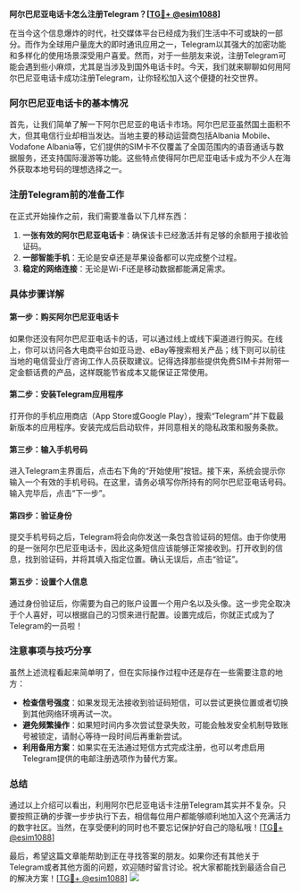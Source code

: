**阿尔巴尼亚电话卡怎么注册Telegram？[[TG💪+ @esim1088](https://t.me/s/esim1088)]**

在当今这个信息爆炸的时代，社交媒体平台已经成为我们生活中不可或缺的一部分。而作为全球用户量庞大的即时通讯应用之一，Telegram以其强大的加密功能和多样化的使用场景深受用户喜爱。然而，对于一些朋友来说，注册Telegram可能会遇到些小麻烦，尤其是当涉及到国外电话卡时。今天，我们就来聊聊如何用阿尔巴尼亚电话卡成功注册Telegram，让你轻松加入这个便捷的社交世界。

### 阿尔巴尼亚电话卡的基本情况

首先，让我们简单了解一下阿尔巴尼亚的电话卡市场。阿尔巴尼亚虽然国土面积不大，但其电信行业却相当发达。当地主要的移动运营商包括Albania Mobile、Vodafone Albania等，它们提供的SIM卡不仅覆盖了全国范围内的语音通话与数据服务，还支持国际漫游等功能。这些特点使得阿尔巴尼亚电话卡成为不少人在海外获取本地号码的理想选择之一。

### 注册Telegram前的准备工作

在正式开始操作之前，我们需要准备以下几样东西：
1. **一张有效的阿尔巴尼亚电话卡**：确保该卡已经激活并有足够的余额用于接收验证码。
2. **一部智能手机**：无论是安卓还是苹果设备都可以完成整个过程。
3. **稳定的网络连接**：无论是Wi-Fi还是移动数据都能满足需求。

### 具体步骤详解

#### 第一步：购买阿尔巴尼亚电话卡
如果你还没有阿尔巴尼亚电话卡的话，可以通过线上或线下渠道进行购买。在线上，你可以访问各大电商平台如亚马逊、eBay等搜索相关产品；线下则可以前往当地的电信营业厅咨询工作人员获取建议。记得选择那些提供免费SIM卡并附带一定金额话费的产品，这样既能节省成本又能保证正常使用。

#### 第二步：安装Telegram应用程序
打开你的手机应用商店（App Store或Google Play），搜索“Telegram”并下载最新版本的应用程序。安装完成后启动软件，并同意相关的隐私政策和服务条款。

#### 第三步：输入手机号码
进入Telegram主界面后，点击右下角的“开始使用”按钮。接下来，系统会提示你输入一个有效的手机号码。在这里，请务必填写你所持有的阿尔巴尼亚电话号码。输入完毕后，点击“下一步”。

#### 第四步：验证身份
提交手机号码之后，Telegram将会向你发送一条包含验证码的短信。由于你使用的是一张阿尔巴尼亚电话卡，因此这条短信应该能够正常接收到。打开收到的信息，找到验证码，并将其填入指定位置。确认无误后，点击“验证”。

#### 第五步：设置个人信息
通过身份验证后，你需要为自己的账户设置一个用户名以及头像。这一步完全取决于个人喜好，可以根据自己的习惯来进行配置。设置完成后，你就正式成为了Telegram的一员啦！

### 注意事项与技巧分享

虽然上述流程看起来简单明了，但在实际操作过程中还是存在一些需要注意的地方：
- **检查信号强度**：如果发现无法接收到验证码短信，可以尝试更换位置或者切换到其他网络环境再试一次。
- **避免频繁操作**：如果短时间内多次尝试登录失败，可能会触发安全机制导致账号被锁定，请耐心等待一段时间后再重新尝试。
- **利用备用方案**：如果实在无法通过短信方式完成注册，也可以考虑启用Telegram提供的电邮注册选项作为替代方案。

### 总结

通过以上介绍可以看出，利用阿尔巴尼亚电话卡注册Telegram其实并不复杂。只要按照正确的步骤一步步执行下去，相信每位用户都能够顺利地加入这个充满活力的数字社区。当然，在享受便利的同时也不要忘记保护好自己的隐私哦！[[TG💪+ @esim1088](https://t.me/s/esim1088)]

最后，希望这篇文章能帮助到正在寻找答案的朋友。如果你还有其他关于Telegram或者其他方面的问题，欢迎随时留言讨论。祝大家都能找到最适合自己的解决方案！[[TG💪+ @esim1088](https://t.me/s/esim1088)] ![](https://i.postimg.cc/4NQfJmqS/Snipaste-2025-05-13-00-14-12.png)